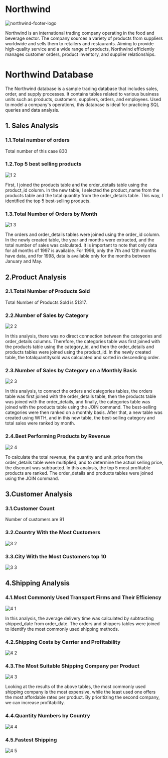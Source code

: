                                                            
# Northwind 
![northwind-footer-logo](https://github.com/user-attachments/assets/4f3af3a5-4aff-49ca-b4d1-5e7ef51a55f7)

  Northwind is an international trading company operating in the food and beverage sector. The company sources a variety of products from suppliers worldwide and sells them to retailers and restaurants. Aiming to provide high-quality service and a wide range of products, Northwind efficiently manages customer orders, product inventory, and supplier relationships.

# Northwind Database

  The Northwind database is a sample trading database that includes sales, order, and supply processes. It contains tables related to various business units such as products, customers, suppliers, orders, and employees. Used to model a company's operations, this database is ideal for practicing SQL queries and data analysis.

## 1.	Sales Analysis
### 1.1.Total number of orders
Total number of this case 830

### 1.2.Top 5 best selling products
![1 2](https://github.com/user-attachments/assets/812a0200-41c0-499e-8606-0619073ffe23)

First, I joined the products table and the order_details table using the product_id column. In the new table, I selected the product_name from the products table and the total quantity from the order_details table. This way, I identified the top 5 best-selling products.

### 1.3.Total Number of Orders by Month
![1 3](https://github.com/user-attachments/assets/767fec67-6e52-4786-abd4-c4b19c0fcaea)

The orders and order_details tables were joined using the order_id column. In the newly created table, the year and months were extracted, and the total number of sales was calculated. It is important to note that only data for all months of 1997 is available. For 1996, only the 7th and 12th months have data, and for 1998, data is available only for the months between January and May.

## 2.Product Analysis
### 2.1.Total Number of Products Sold
Total Number of Products Sold is 51317.

### 2.2.Number of Sales by Category
![2 2](https://github.com/user-attachments/assets/19e9395b-8fff-4a57-8000-e7b5bc22090c)

In this analysis, there was no direct connection between the categories and order_details columns. Therefore, the categories table was first joined with the products table using the category_id, and then the order_details and products tables were joined using the product_id. In the newly created table, the totalquantitysold was calculated and sorted in descending order.

### 2.3.Number of Sales by Category on a Monthly Basis
![2 3](https://github.com/user-attachments/assets/28cf2deb-6147-4b38-a352-cdd5b98230ac)

In this analysis, to connect the orders and categories tables, the orders table was first joined with the order_details table, then the products table was joined with the order_details, and finally, the categories table was joined with the products table using the JOIN command. The best-selling categories were then ranked on a monthly basis. After that, a new table was created using WITH, and in this new table, the best-selling category and total sales were ranked by month.

### 2.4.Best Performing Products by Revenue
![2 4](https://github.com/user-attachments/assets/44f3f2fc-2873-494b-9a9a-d2557f4eab3c)

To calculate the total revenue, the quantity and unit_price from the order_details table were multiplied, and to determine the actual selling price, the discount was subtracted. In this analysis, the top 5 most profitable products are ranked. The order_details and products tables were joined using the JOIN command.

## 3.Customer Analysis
### 3.1.Customer Count
Number of customers are 91

### 3.2.Country With the Most Customers
![3 2](https://github.com/user-attachments/assets/c2b3fa5e-fcb5-44dd-a282-13ae36f84d8d)

### 3.3.City With the Most Customers top 10
![3 3](https://github.com/user-attachments/assets/95ca0a31-c85c-4652-8c82-48441c6c80db)

## 4.Shipping Analysis
### 4.1.Most Commonly Used Transport Firms and Their Efficiency
![4 1](https://github.com/user-attachments/assets/3c122c26-ba67-4e71-bf90-ace5fa7bb018)

In this analysis, the average delivery time was calculated by subtracting shipped_date from order_date. The orders and shippers tables were joined to identify the most commonly used shipping methods.

### 4.2.Shipping Costs by Carrier and Profitability
![4 2](https://github.com/user-attachments/assets/7cd471d0-a7bf-4c80-95ca-49e6109e5dae)

### 4.3.The Most Suitable Shipping Company per Product 
![4 3](https://github.com/user-attachments/assets/6e1ff884-4ca0-465b-8bf6-cabe78657b8c)

Looking at the results of the above tables, the most commonly used shipping company is the most expensive, while the least used one offers the most affordable rates per product. By prioritizing the second company, we can increase profitability.

### 4.4.Quantity Numbers by Country
![4 4](https://github.com/user-attachments/assets/5b2ad48c-d490-411f-817b-85323adb035d)

### 4.5.Fastest Shipping
![4 5](https://github.com/user-attachments/assets/45403f93-f5cb-4b19-bc48-a936714b1715)















































